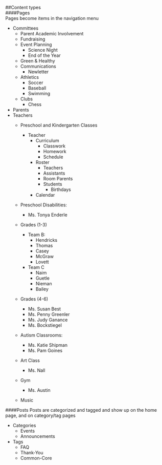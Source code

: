 ##Content types  
####Pages  
Pages become items in the navigation menu  
+ Committees  
  + Parent Academic Involvement  
  + Fundraising
  + Event Planning
    + Science Night
    + End of the Year
  + Green & Healthy
  + Communications
    + Newletter
  + Athletics
    + Soccer
    + Baseball
    + Swimming
  + Clubs
    + Chess
+ Parents
+ Teachers
  + Preschool and Kindergarten Classes
    + Teacher
      + Curriculum
        + Classwork
        + Homework
        + Schedule
      + Roster
        + Teachers
        + Assistants
        + Room Parents
        + Students
          + Birthdays
      + Calendar
      

  + Preschool Disabilities: 
    + Ms. Tonya Enderle
  + Grades (1-3)
    + Team B:
      + Hendricks
      + Thomas
      + Casey
      + McGraw
      + Lovett
    + Team C
      + Naim
      + Guetle
      + Nieman
      + Bailey
  + Grades (4-6)
    + Ms. Susan Best
    + Ms. Penny Greenler
    + Ms. Judy Ganance
    + Ms. Bockstiegel
  + Autism Classrooms: 
    + Ms. Katie Shipman
    + Ms. Pam Goines
  + Art Class
    + Ms. Nall
  + Gym
    + Ms. Austin
  + Music

####Posts
Posts are categorized and tagged and show up on the home page, and on category/tag pages 	
+ Categories  
  + Events
  + Announcements
+ Tags
  + FAQ
  + Thank-You
  + Common-Core
